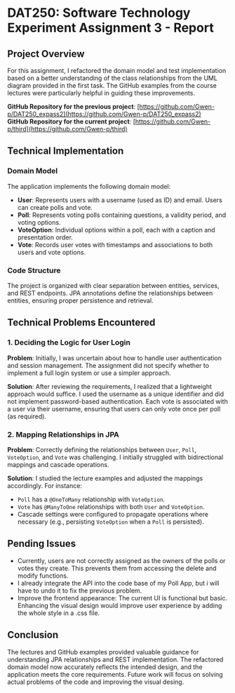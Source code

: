 # DAT250: Software Technology Experiment Assignment 3 - Report

## Project Overview

For this assignment, I refactored the domain model and test implementation based on a better understanding of the class relationships from the UML diagram provided in the first task. The GitHub examples from the course lectures were particularly helpful in guiding these improvements.

**GitHub Repository for the previous project**: [https://github.com/Gwen-p/DAT250_expass2](https://github.com/Gwen-p/DAT250_expass2)  
**GitHub Repository for the current project**: [https://github.com/Gwen-p/third](https://github.com/Gwen-p/third)

## Technical Implementation

### Domain Model
The application implements the following domain model:

- **User**: Represents users with a username (used as ID) and email. Users can create polls and vote.
- **Poll**: Represents voting polls containing questions, a validity period, and voting options.
- **VoteOption**: Individual options within a poll, each with a caption and presentation order.
- **Vote**: Records user votes with timestamps and associations to both users and vote options.

### Code Structure
The project is organized with clear separation between entities, services, and REST endpoints. JPA annotations define the relationships between entities, ensuring proper persistence and retrieval.

## Technical Problems Encountered

### 1. Deciding the Logic for User Login
**Problem**: Initially, I was uncertain about how to handle user authentication and session management. The assignment did not specify whether to implement a full login system or use a simpler approach.

**Solution**: After reviewing the requirements, I realized that a lightweight approach would suffice. I used the username as a unique identifier and did not implement password-based authentication. Each vote is associated with a user via their username, ensuring that users can only vote once per poll (as required).

### 2. Mapping Relationships in JPA
**Problem**: Correctly defining the relationships between `User`, `Poll`, `VoteOption`, and `Vote` was challenging. I initially struggled with bidirectional mappings and cascade operations.

**Solution**: I studied the lecture examples and adjusted the mappings accordingly. For instance:
- `Poll` has a `@OneToMany` relationship with `VoteOption`.
- `Vote` has `@ManyToOne` relationships with both `User` and `VoteOption`.
- Cascade settings were configured to propagate operations where necessary (e.g., persisting `VoteOption` when a `Poll` is persisted).

## Pending Issues
- Currently, users are not correctly assigned as the owners of the polls or votes they create. This prevents them from accessing the delete and modify functions.
- I already integrate the API into the code base of my Poll App, but i will have to undo it to fix the previous problem.
- Improve the frontend appearance: The current UI is functional but basic. Enhancing the visual design would improve user experience by adding the whole style in a .css file. 

## Conclusion
The lectures and GitHub examples provided valuable guidance for understanding JPA relationships and REST implementation. The refactored domain model now accurately reflects the intended design, and the application meets the core requirements. Future work will focus on solving actual problems of the code and improving the visual desing.
